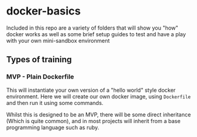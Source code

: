 # docker-basics

Included in this repo are a variety of folders that will show you "how" docker works as well as
some brief setup guides to test and have a play with your own mini-sandbox environment

## Types of training

### MVP - Plain Dockerfile

This will instantiate your own version of a "hello world" style docker environment. Here we will
create our own docker image, using `Dockerfile` and then run it using some commands.

Whilst this is designed to be an MVP, there will be some direct inheritance (Which is quite common),
and in most projects will inherit from a base programming language such as ruby.
